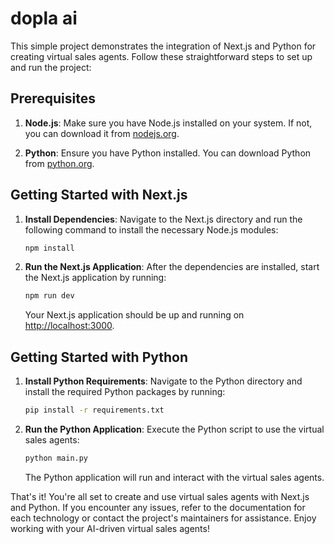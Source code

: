 # dopla ai

This simple project demonstrates the integration of Next.js and Python for creating virtual sales agents. Follow these straightforward steps to set up and run the project:

## Prerequisites

1. **Node.js**: Make sure you have Node.js installed on your system. If not, you can download it from [nodejs.org](https://nodejs.org/).

2. **Python**: Ensure you have Python installed. You can download Python from [python.org](https://www.python.org/).

## Getting Started with Next.js

1. **Install Dependencies**: Navigate to the Next.js directory and run the following command to install the necessary Node.js modules:

   ```bash
   npm install
   ```

2. **Run the Next.js Application**: After the dependencies are installed, start the Next.js application by running:

   ```bash
   npm run dev
   ```

   Your Next.js application should be up and running on [http://localhost:3000](http://localhost:3000).

## Getting Started with Python

1. **Install Python Requirements**: Navigate to the Python directory and install the required Python packages by running:

   ```bash
   pip install -r requirements.txt
   ```

2. **Run the Python Application**: Execute the Python script to use the virtual sales agents:

   ```bash
   python main.py
   ```

   The Python application will run and interact with the virtual sales agents.

That's it! You're all set to create and use virtual sales agents with Next.js and Python. If you encounter any issues, refer to the documentation for each technology or contact the project's maintainers for assistance. Enjoy working with your AI-driven virtual sales agents!
